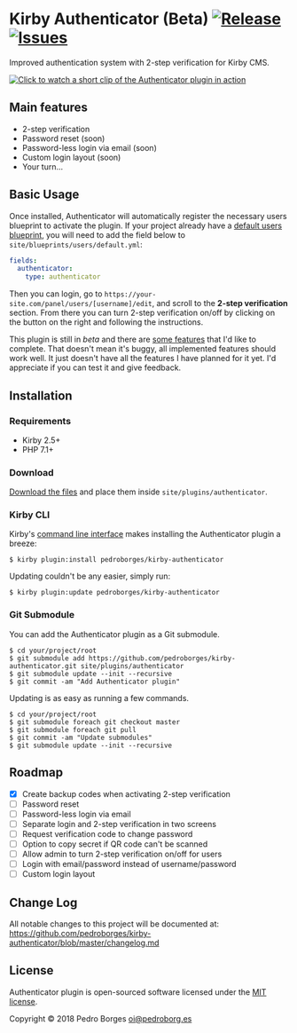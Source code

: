 # Kirby Authenticator (Beta) [![Release](https://img.shields.io/github/release/pedroborges/kirby-authenticator.svg)](https://github.com/pedroborges/kirby-authenticator/releases) [![Issues](https://img.shields.io/github/issues/pedroborges/kirby-authenticator.svg)](https://github.com/pedroborges/kirby-authenticator/issues)

Improved authentication system with 2-step verification for Kirby CMS.

[![Click to watch a short clip of the Authenticator plugin in action](https://user-images.githubusercontent.com/688309/43308430-f6120d94-9157-11e8-8718-aa533128cef1.png)](https://jumpshare.com/v/gGVqJuIYQ3JV7Hqj99GA)

## Main features
- 2-step verification
- Password reset (soon)
- Password-less login via email (soon)
- Custom login layout (soon)
- Your turn...

## Basic Usage
Once installed, Authenticator will automatically register the necessary users blueprint to activate the plugin. If your project already have a [default users blueprint](https://getkirby.com/docs/panel/users#custom-user-form-fields), you will need to add the field below to `site/blueprints/users/default.yml`:

```yaml
fields:
  authenticator:
    type: authenticator
```

Then you can login, go to `https://your-site.com/panel/users/[username]/edit`, and scroll to the **2-step verification** section. From there you can turn 2-step verification on/off by clicking on the button on the right and following the instructions.

This plugin is still in _beta_ and there are [some features](#roadmap) that I'd like to complete. That doesn't mean it's buggy, all implemented features should work well. It just doesn't have all the features I have planned for it yet. I'd appreciate if you can test it and give feedback.

## Installation

### Requirements
- Kirby 2.5+
- PHP 7.1+

### Download
[Download the files](https://github.com/pedroborges/kirby-authenticator/archive/master.zip) and place them inside `site/plugins/authenticator`.

### Kirby CLI
Kirby's [command line interface](https://github.com/getkirby/cli) makes installing the Authenticator plugin a breeze:

    $ kirby plugin:install pedroborges/kirby-authenticator

Updating couldn't be any easier, simply run:

    $ kirby plugin:update pedroborges/kirby-authenticator

### Git Submodule
You can add the Authenticator plugin as a Git submodule.

    $ cd your/project/root
    $ git submodule add https://github.com/pedroborges/kirby-authenticator.git site/plugins/authenticator
    $ git submodule update --init --recursive
    $ git commit -am "Add Authenticator plugin"

Updating is as easy as running a few commands.

    $ cd your/project/root
    $ git submodule foreach git checkout master
    $ git submodule foreach git pull
    $ git commit -am "Update submodules"
    $ git submodule update --init --recursive

## Roadmap
- [X] Create backup codes when activating 2-step verification
- [ ] Password reset
- [ ] Password-less login via email
- [ ] Separate login and 2-step verification in two screens
- [ ] Request verification code to change password
- [ ] Option to copy secret if QR code can't be scanned
- [ ] Allow admin to turn 2-step verification on/off for users
- [ ] Login with email/password instead of username/password
- [ ] Custom login layout

## Change Log
All notable changes to this project will be documented at: <https://github.com/pedroborges/kirby-authenticator/blob/master/changelog.md>

## License
Authenticator plugin is open-sourced software licensed under the [MIT license](http://www.opensource.org/licenses/mit-license.php).

Copyright © 2018 Pedro Borges <oi@pedroborg.es>
